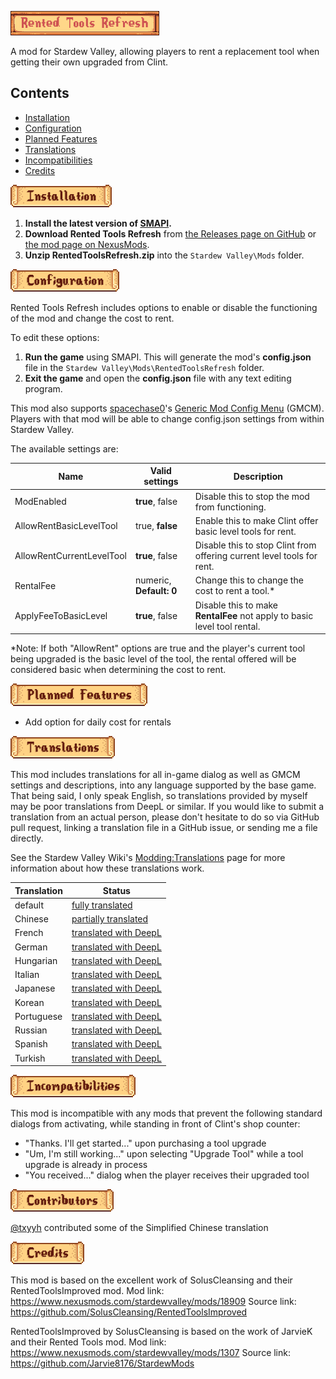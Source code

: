 ![Rented Tools Refresh](images/title.png "Rented Tools Refresh")

A mod for Stardew Valley, allowing players to rent a replacement tool when getting their own upgraded from Clint.

## Contents
* [Installation](#installation)
* [Configuration](#configuration)
* [Planned Features](#planned-features)
* [Translations](#translations)
* [Incompatibilities](#incompatibilities)
* [Credits](#credits)

<a name="installation"></a>![Installation](images/installation.png "Installation")

1. **Install the latest version of [SMAPI](https://smapi.io/).**
2. **Download Rented Tools Refresh** from [the Releases page on GitHub](https://github.com/chronohart/RentedToolsRefresh/releases) or [the mod page on NexusMods](https://www.nexusmods.com/stardewvalley/mods/29611/).
3. **Unzip RentedToolsRefresh.zip** into the `Stardew Valley\Mods` folder.

<a name="configuration"></a>![Configuration](images/configuration.png "Configuration")

Rented Tools Refresh includes options to enable or disable the functioning of the mod and change the cost to rent.

To edit these options:
1. **Run the game** using SMAPI. This will generate the mod's **config.json** file in the `Stardew Valley\Mods\RentedToolsRefresh` folder.
2. **Exit the game** and open the **config.json** file with any text editing program.

This mod also supports [spacechase0](https://github.com/spacechase0)'s [Generic Mod Config Menu](https://spacechase0.com/mods/stardew-valley/generic-mod-config-menu/) (GMCM). Players with that mod will be able to change config.json settings from within Stardew Valley.

The available settings are:

Name | Valid settings | Description
-----|----------------|------------
ModEnabled | **true**, false | Disable this to stop the mod from functioning.
AllowRentBasicLevelTool | true, **false** | Enable this to make Clint offer basic level tools for rent.
AllowRentCurrentLevelTool | **true**, false | Disable this to stop Clint from offering current level tools for rent.
RentalFee | numeric, **Default: 0** | Change this to change the cost to rent a tool.*
ApplyFeeToBasicLevel | **true**, false | Disable this to make **RentalFee** not apply to basic level tool rental.

*Note: If both "AllowRent" options are true and the player's current tool being upgraded is the basic level of the tool, the rental offered will be considered basic when determining the cost to rent.

<a name="planned-features"></a>![Planned Features](images/planned-features.png "Planned Features")

- Add option for daily cost for rentals

<a name="translations"></a>![Translations](images/translations.png "Translations")

This mod includes translations for all in-game dialog as well as GMCM settings and descriptions, into any language supported by the base game. That being said, I only speak English, so translations provided by myself may be poor translations from DeepL or similar. If you would like to submit a translation from an actual person, please don't hesitate to do so via GitHub pull request, linking a translation file in a GitHub issue, or sending me a file directly.

See the Stardew Valley Wiki's [Modding:Translations](https://stardewvalleywiki.com/Modding:Translations) page for more information about how these translations work.

Translation | Status
------------|------------------
default     | [fully translated](/i18n/default.json)
Chinese     | [partially translated](/i18n/zh.json)
French      | [translated with DeepL](/i18n/fr.json)
German      | [translated with DeepL](/i18n/de.json)
Hungarian   | [translated with DeepL](/i18n/hu.json)
Italian     | [translated with DeepL](/i18n/it.json)
Japanese    | [translated with DeepL](/i18n/ja.json)
Korean      | [translated with DeepL](/i18n/ko.json)
Portuguese  | [translated with DeepL](/i18n/pt.json)
Russian     | [translated with DeepL](/i18n/ru.json)
Spanish     | [translated with DeepL](/i18n/es.json)
Turkish     | [translated with DeepL](/i18n/tr.json)

<a name="incompatibilities"></a>![Incompatibilities](images/incompatibilities.png "Incompatibilities")

This mod is incompatible with any mods that prevent the following standard dialogs from activating, while standing in front of Clint's shop counter:
- "Thanks. I'll get started..." upon purchasing a tool upgrade
- "Um, I'm still working..." upon selecting "Upgrade Tool" while a tool upgrade is already in process
- "You received..." dialog when the player receives their upgraded tool

<a name="contributors"></a>![Contributors](images/contributors.png "Contributors")

[@txyyh](https://github.com/txyyh) contributed some of the Simplified Chinese translation

<a name="credits"></a>![Credits](images/credits.png "Credits")

This mod is based on the excellent work of SolusCleansing and their RentedToolsImproved mod.
Mod link: https://www.nexusmods.com/stardewvalley/mods/18909
Source link: https://github.com/SolusCleansing/RentedToolsImproved

RentedToolsImproved by SolusCleansing is based on the work of JarvieK and their Rented Tools mod.
Mod link: https://www.nexusmods.com/stardewvalley/mods/1307
Source link: https://github.com/Jarvie8176/StardewMods
